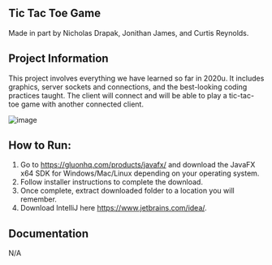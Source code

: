 **Tic Tac Toe Game**
-
Made in part by Nicholas Drapak, Jonithan James, and Curtis Reynolds.

**Project Information**
-
This project involves everything we have learned so far in 2020u. 
It includes graphics, server sockets and connections, and the best-looking coding practices taught.
The client will connect and will be able to play a tic-tac-toe game with another connected client.

![image](https://i.imgur.com/30ZfvKE.png)

**How to Run:**
-
1. Go to https://gluonhq.com/products/javafx/ and download the JavaFX x64 SDK for Windows/Mac/Linux depending on your operating system.
2. Follow installer instructions to complete the download.
3. Once complete, extract downloaded folder to a location you will remember.
4. Download IntelliJ here https://www.jetbrains.com/idea/.

**Documentation**
-
N/A
